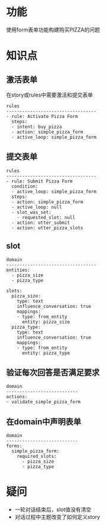 # 功能
使用form表单功能构建购买PIZZA的问题


# 知识点

## 激活表单
在story或rules中需要激活和提交表单
```shell
rules
----------------------------------
- rule: Activate Pizza Form
  steps:
  - intent: buy_pizza
  - action: simple_pizza_form
  - active_loop: simple_pizza_form
```

## 提交表单
```shell
rules
----------------------------------
- rule: Submit Pizza Form
  condition:
  - active_loop: simple_pizza_form
  steps:
  - action: simple_pizza_form
  - active_loop: null
  - slot_was_set:
    - requested_slot: null
  - action: utter_submit
  - action: utter_pizza_slots
```

## slot
```shell
domain
----------------------------------
entities:
  - pizza_size
  - pizza_type

slots:
  pizza_size:
    type: text
    influence_conversation: true
    mappings:
    - type: from_entity
      entity: pizza_size
  pizza_type:
    type: text
    influence_conversation: true
    mappings:
    - type: from_entity
      entity: pizza_type
```

## 验证每次回答是否满足要求
```shell
domain
---------------------------
actions:
- validate_simple_pizza_form
```

## 在domain中声明表单
```shell
domain
---------------------------
forms:
  simple_pizza_form:
    required_slots:
      - pizza_size
      - pizza_type
```

# 疑问
- 一轮对话结束后，slot值没有清空
- 对话过程中主题改变了如何定义story